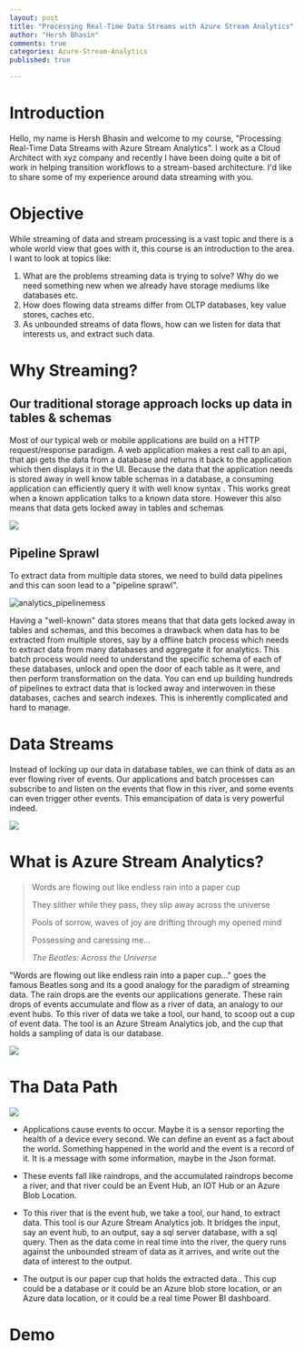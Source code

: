 ```yaml
---
layout: post
title: "Processing Real-Time Data Streams with Azure Stream Analytics"
author: "Hersh Bhasin"
comments: true
categories: Azure-Stream-Analytics
published: true

---
```

# Introduction

Hello, my name is Hersh Bhasin and welcome to my course, "Processing Real-Time Data Streams with Azure Stream Analytics". I work as a Cloud Architect with xyz company and recently I  have been doing  quite a bit of work in helping transition workflows to a  stream-based architecture.  I'd like to share some of my experience around data streaming with you. 

# Objective

While streaming of data and stream processing is a vast topic and there is a whole world view that goes with it, this course is an introduction to the area.  I want to look at topics like:

1. What are the problems streaming  data is trying to solve? Why do we need something new when we already have storage mediums like databases etc.
2. How does flowing data streams differ from OLTP databases, key value stores, caches etc.
3. As unbounded streams of data flows, how can we listen for data that interests us, and extract such data.



#  Why Streaming?

## Our traditional storage approach locks up data  in tables & schemas 

Most of our typical web or mobile applications are build on a HTTP request/response paradigm. A web application makes a rest call to an api, that api gets the data from a database and returns it back to the application which then displays it in the UI.  Because the data that the application needs is stored away in well know table schemas in a database, a consuming application can efficiently query it with well know syntax . This works great when a known application talks to a known data store. However this also means that data gets locked away in tables and schemas

![](../assets/analytics_structured.PNG)



## Pipeline Sprawl

To extract data from multiple data stores, we need to build data pipelines and this can soon lead to a "pipeline sprawl".

![analytics_pipelinemess](../assets/analytics_pipelinemess.PNG)

Having a "well-known" data stores means that that data gets locked away in tables and  schemas, and this becomes a drawback when data has to be extracted from multiple stores, say by a offline batch process which needs to extract data from many databases and aggregate it for analytics. This  batch process would need to understand the specific schema of each of these databases,  unlock and open the door of each table as it were, and then perform transformation on the data. You can end up building hundreds of pipelines to extract data that is locked away and interwoven in these databases, caches and search indexes. This is inherently complicated and hard to manage.

# Data Streams



Instead of locking up our data in database tables,  we can think of data as an ever flowing river of events. Our applications and batch processes can subscribe to and listen on the events that flow in this river, and some events can even trigger other events. This emancipation of data is very powerful indeed.



![](../assets/analytics_unstructured.PNG)



#  What is Azure Stream Analytics?

>Words are flowing out like endless rain into a paper cup
>
>They slither while they pass, they slip away across the universe
>
>Pools of sorrow, waves of joy are drifting through my opened mind
>
>Possessing and caressing me...
>
>*The Beatles:  Across the Universe*

"Words are flowing out like endless rain into a paper cup..." goes the famous Beatles song and its a good analogy for the paradigm of streaming data. The rain drops are the events our applications generate. These rain drops of events accumulate and flow as a river of data, an analogy to our event hubs. To this river of data we take a tool, our hand, to scoop out a cup of event data. The tool is an Azure Stream Analytics job, and the cup that holds a sampling of data is our database. 

![](../assets/analytics_words.PNG)



# Tha Data Path

 ![](../assets/analytics_path.PNG)

* Applications cause events to occur. Maybe it is a sensor reporting the health of a device  every second. We can define an event as a fact about the world. Something happened in the world and the event is a record of it. It is a message with some information, maybe in the Json format. 

* These  events fall like raindrops,  and the accumulated raindrops become a river,  and that river  could be an Event Hub, an IOT Hub or an Azure Blob Location.

* To this river that is the event hub,  we take a  tool, our hand,  to extract data. This tool is our Azure Stream Analytics job.  It bridges the input, say  an  event hub, to an output, say a sql server database, with a sql query. Then as the data come in real time into the river, the query runs against the unbounded stream of data as it arrives, and write out the  data of interest to the output. 

* The output is our paper cup that holds the extracted data.. This cup could be a database or it could be an Azure blob store location, or an Azure data location, or it could be a real time Power BI dashboard.



# Demo